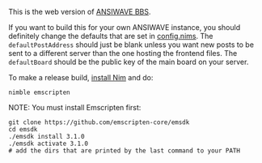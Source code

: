 This is the web version of [ANSIWAVE BBS](https://github.com/ansiwave/ansiwave).

If you want to build this for your own ANSIWAVE instance, you should definitely change the defaults that are set in [config.nims](config.nims). The `defaultPostAddress` should just be blank unless you want new posts to be sent to a different server than the one hosting the frontend files. The `defaultBoard` should be the public key of the main board on your server.

To make a release build, [install Nim](https://nim-lang.org/install.html) and do:

```
nimble emscripten
```

NOTE: You must install Emscripten first:

```
git clone https://github.com/emscripten-core/emsdk
cd emsdk
./emsdk install 3.1.0
./emsdk activate 3.1.0
# add the dirs that are printed by the last command to your PATH
```
